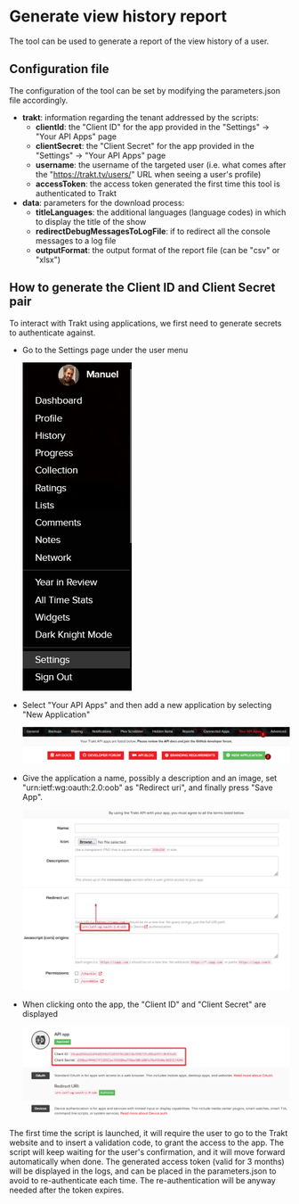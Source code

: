 # Generate view history report
The tool can be used to generate a report of the view history of a user.

## Configuration file
The configuration of the tool can be set by modifying the parameters.json file accordingly.

* **trakt**: information regarding the tenant addressed by the scripts:
  * **clientId**: the "Client ID" for the app provided in the "Settings" -> "Your API Apps" page
  * **clientSecret**: the "Client Secret" for the app provided in the "Settings" -> "Your API Apps" page
  * **username**: the username of the targeted user (i.e. what comes after the "https://trakt.tv/users/" URL when seeing a user's profile)
  * **accessToken**: the access token generated the first time this tool is authenticated to Trakt
* **data**: parameters for the download process:
  * **titleLanguages**: the additional languages (language codes) in which to display the title of the show
  * **redirectDebugMessagesToLogFile**: if to redirect all the console messages to a log file
  * **outputFormat**: the output format of the report file (can be "csv" or "xlsx")


## How to generate the Client ID and Client Secret pair
To interact with Trakt using applications, we first need to generate secrets to authenticate against.

* Go to the Settings page under the user menu
  
  ![User Settings menu](readme/user_menu.png)
* Select "Your API Apps" and then add a new application by selecting "New Application"
  
  ![Your API Apps menu](readme/api_apps.png)
* Give the application a name, possibly a description and an image, set "urn:ietf:wg:oauth:2.0:oob" as "Redirect uri", and finally press "Save App".
  
  ![New API App](readme/new_app.png)
* When clicking onto the app, the "Client ID" and "Client Secret" are displayed
  
  ![API app information](readme/api_app.png)

The first time the script is launched, it will require the user to go to the Trakt website and to insert a validation code, to grant the access to the app.
The script will keep waiting for the user's confirmation, and it will move forward automatically when done.
The generated access token (valid for 3 months) will be displayed in the logs, and can be placed in the parameters.json to avoid to re-authenticate each time.
The re-authentication will be anyway needed after the token expires.